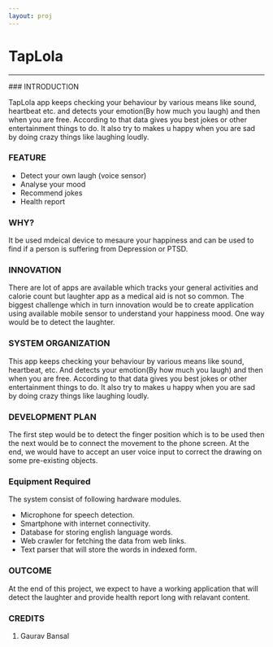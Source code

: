 ```yaml
---
layout: proj
---
```


# TapLola

<hr>
### INTRODUCTION

TapLola app keeps checking your behaviour by various means like sound, heartbeat etc. and detects your emotion(By how much you laugh) and then when you are free. According to that data gives you best jokes or other entertainment things to do. It also try to makes u happy when you are sad by doing crazy things like laughing loudly.

### FEATURE
* Detect your own laugh (voice sensor)
* Analyse your mood
* Recommend jokes
* Health report

### WHY?
It be used mdeical device to mesaure your happiness and can be used to find if a person is suffering from Depression or PTSD.

### INNOVATION
There are lot of apps are available which tracks your general activities and calorie count but laughter app as a medical aid is not so common. The biggest challenge which in turn innovation would be to create application using available mobile sensor to understand your happiness mood. One way would be to detect the laughter.

### SYSTEM ORGANIZATION
This app keeps checking your behaviour by various means like sound, heartbeat, etc. And detects your emotion(By how much you laugh) and then when you are free. According to that data gives you best jokes or other entertainment things to do. It also try to makes u happy when you are sad by doing crazy things like laughing loudly.

### DEVELOPMENT PLAN
The first step would be to detect the finger position which is to be used then the next would be to connect the movement to the phone screen.
At the end, we would have to accept an user voice input to correct the drawing on some pre-existing objects.


### Equipment Required
The system consist of following hardware modules.
* Microphone for speech detection.
* Smartphone with internet connectivity.
* Database for storing english language words.
* Web crawler for fetching the data from web links.
* Text parser that will store the words in indexed form.

### OUTCOME
At the end of this project, we expect to have a working application that will detect the laughter and provide health report long with relavant content.

### CREDITS
1. Gaurav Bansal